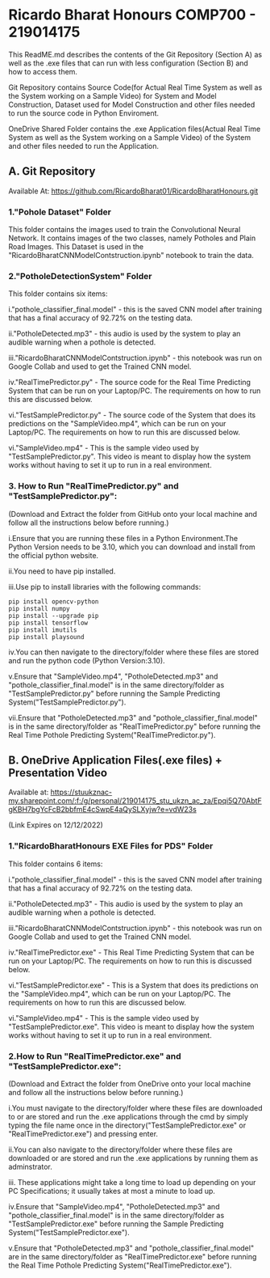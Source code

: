 # Ricardo Bharat Honours COMP700 - 219014175

This ReadME.md describes the contents of the Git Repository (Section A) as well as the .exe files that can run with less configuration (Section B) and how to access them.

Git Repository contains Source Code(for Actual Real Time System as well as the System working on a Sample Video) for System and Model Construction, Dataset used for Model Construction and other files needed to run the source code in Python Enviroment.

OneDrive Shared Folder contains the .exe Application files(Actual Real Time System as well as the System working on a Sample Video) of the System and other files needed to run the Application.

## A. Git Repository 
Available At:
        https://github.com/RicardoBharat01/RicardoBharatHonours.git

### 1."Pohole Dataset" Folder

This folder contains the images used to train the Convolutional Neural Network.
It contains images of the two classes, namely Potholes and Plain Road Images.
This Dataset is used in the "RicardoBharatCNNModelContstruction.ipynb" notebook to train the data.
    
### 2."PotholeDetectionSystem" Folder

This folder contains six items:
    
i."pothole_classifier_final.model" - this is the saved CNN model after training that has a final accuracy of 92.72% on the 
   testing data.
      
ii."PotholeDetected.mp3" - this audio is used by the system to play an audible warning when a pothole is detected.
      
iii."RicardoBharatCNNModelContstruction.ipynb" - this notebook was run on Google Collab and used to get the Trained CNN model.
      
iv."RealTimePredictor.py" - The source code for the Real Time Predicting System that can be run on your Laptop/PC.
    The requirements on how to run this are discussed below.
      
vi."TestSamplePredictor.py" - The source code of the System that does its predictions on the "SampleVideo.mp4", which can be run on 
    your Laptop/PC. The requirements on how to run this are discussed below.
      
vi."SampleVideo.mp4" - This is the sample video used by "TestSamplePredictor.py".
    This video is meant to display how the system works without having to set it up to run in a real environment.
      
### 3. How to Run "RealTimePredictor.py" and "TestSamplePredictor.py":

(Download and Extract the folder from GitHub onto your local machine and follow all the instructions below before running.)
    
i.Ensure that you are running these files in a Python Environment.The Python Version needs to be 3.10,
  which you can download and install from the official python website.

ii.You need to have pip installed.

iii.Use pip to install libraries with the following commands:
```
pip install opencv-python
pip install numpy
pip install --upgrade pip
pip install tensorflow
pip install imutils
pip install playsound
 ```
iv.You can then navigate to the directory/folder where these files are stored and run the python code (Python Version:3.10).

v.Ensure that "SampleVideo.mp4", "PotholeDetected.mp3" and "pothole_classifier_final.model" is in the same directory/folder as "TestSamplePredictor.py" 
  before running the Sample Predicting System("TestSamplePredictor.py"). 

vii.Ensure that  "PotholeDetected.mp3" and "pothole_classifier_final.model" is in the same directory/folder as "RealTimePredictor.py"
    before running the Real Time Pothole Predicting System("RealTimePredictor.py"). 
        
## B. OneDrive Application Files(.exe files) + Presentation Video
Available at:
        https://stuukznac-my.sharepoint.com/:f:/g/personal/219014175_stu_ukzn_ac_za/Epqi5Q70AbtFgKBH7bgYcFcB2bbfmE4cSwpE4aQySLXyjw?e=vdW23s
        
(Link Expires on 12/12/2022)

### 1."RicardoBharatHonours EXE Files for PDS" Folder

This folder contains 6 items:
    
i."pothole_classifier_final.model" - this is the saved CNN model after training that has a final accuracy of 92.72% on the 
   testing data.
      
ii."PotholeDetected.mp3" - This audio is used by the system to play an audible warning when a pothole is detected.
      
iii."RicardoBharatCNNModelContstruction.ipynb" - this notebook was run on Google Collab and used to get the Trained CNN model.
      
iv."RealTimePredictor.exe" - This Real Time Predicting System that can be run on your Laptop/PC.
    The requirements on how to run this is discussed below.
      
vi."TestSamplePredictor.exe" - This is a System that does its predictions on the "SampleVideo.mp4", which can be run on 
    your Laptop/PC. The requirements on how to run this are discussed below.
      
vi."SampleVideo.mp4" - This is the sample video used by "TestSamplePredictor.exe".
    This video is meant to display how the system works without having to set it up to run in a real environment.
        
### 2.How to Run "RealTimePredictor.exe" and "TestSamplePredictor.exe":
 
(Download and Extract the folder from OneDrive onto your local machine and follow all the instructions below before running.)
    
i.You must navigate to the directory/folder where these files are downloaded to or are stored and run the .exe applications
  through the cmd by simply typing the file name once in the directory("TestSamplePredictor.exe" or "RealTimePredictor.exe") and pressing enter.
      
ii.You can also navigate to the directory/folder where these files are downloaded or are stored and run the .exe applications by running them as adminstrator.
    
iii. These applications might take a long time to load up depending on your PC Specifications; it usually takes at most a minute to load up.
    
iv.Ensure that "SampleVideo.mp4", "PotholeDetected.mp3" and "pothole_classifier_final.model" is in the same directory/folder as "TestSamplePredictor.exe" 
   before running the Sample Predicting System("TestSamplePredictor.exe"). 

v.Ensure that  "PotholeDetected.mp3" and "pothole_classifier_final.model" are in the same directory/folder as "RealTimePredictor.exe"
        before running the Real Time Pothole Predicting System("RealTimePredictor.exe"). 
     
